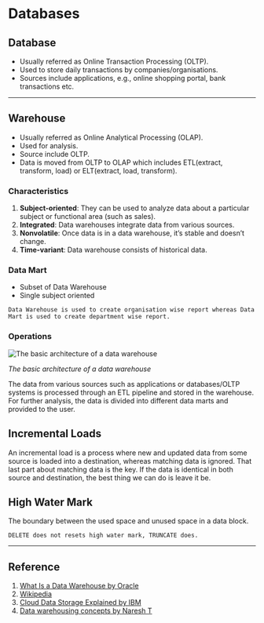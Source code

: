 # Databases

## Database 
+ Usually referred as Online Transaction Processing (OLTP).
+ Used to store daily transactions by companies/organisations.
+ Sources include applications, e.g., online shopping portal, bank transactions etc.

---

## Warehouse
+ Usually referred as Online Analytical Processing (OLAP).
+ Used for analysis.
+ Source include OLTP.
+ Data is moved from OLTP to OLAP which includes ETL(extract, transform, load) or ELT(extract, load, transform).

### Characteristics

1. __Subject-oriented__: They can be used to analyze data about a particular subject or functional area (such as sales).
2. __Integrated__: Data warehouses integrate data from various sources.
3. __Nonvolatile__: Once data is in a data warehouse, it’s stable and doesn’t change.
4. __Time-variant__: Data warehouse consists of historical data.

### Data Mart
+ Subset of Data Warehouse
+ Single subject oriented

```
Data Warehouse is used to create organisation wise report whereas Data Mart is used to create department wise report.
```
### Operations
![The basic architecture of a data warehouse
](https://upload.wikimedia.org/wikipedia/commons/thumb/8/8d/Data_warehouse_architecture.jpg/330px-Data_warehouse_architecture.jpg)

_The basic architecture of a data warehouse_

The data from various sources such as applications or databases/OLTP systems is processed through an ETL pipeline and stored in the warehouse. For further analysis, the data is divided into different data marts and provided to the user.

## Incremental Loads

 An incremental load is a process where new and updated data from some source is loaded into a destination, whereas matching data is ignored. That last part about matching data is the key. If the data is identical in both source and destination, the best thing we can do is leave it be.

## High Water Mark

The boundary between the used space and unused space in a data block.

```
DELETE does not resets high water mark, TRUNCATE does.
```

---

## Reference

1. [What Is a Data Warehouse by Oracle](https://www.oracle.com/in/database/what-is-a-data-warehouse/#:~:text=A%20data%20warehouse%20is%20a,large%20amounts%20of%20historical%20data.)
2. [Wikipedia](https://en.wikipedia.org/wiki/Data_warehouse)
3. [Cloud Data Storage Explained by IBM](https://youtube.com/playlist?list=PLOspHqNVtKAAXDobTc9kBWwnfgzNV2k_a)
4. [Data warehousing concepts by Naresh T](https://youtube.com/playlist?list=PL6ZxnSyAoSoCE4nLbJxgoZ5DJziSLyBGN)